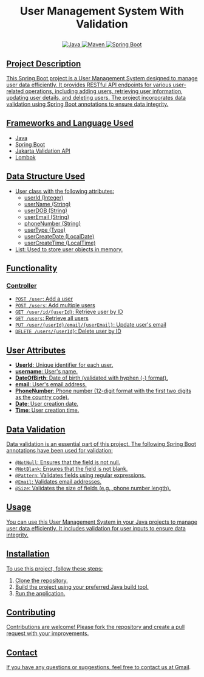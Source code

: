 # <p align="center">User Management System With Validation</p>

<p align="center">
<a href="Java url">
    <img alt="Java" src="https://img.shields.io/badge/Java->=8-purple.svg" />
</a>
<a href="Maven url" >
    <img alt="Maven" src="https://img.shields.io/badge/maven-3.0.5-blue.svg" />
</a>
<a href="Spring Boot url" >
    <img alt="Spring Boot" src="https://img.shields.io/badge/Spring Boot-3.1.3-yellow.svg" />
</p>

## Project Description
This Spring Boot project is a User Management System designed to manage user data efficiently. It provides RESTful API endpoints for various user-related operations, including adding users, retrieving user information, updating user details, and deleting users. The project incorporates data validation using Spring Boot annotations to ensure data integrity.

## Frameworks and Language Used
- Java
- Spring Boot
- Jakarta Validation API
- Lombok

## Data Structure Used
- User class with the following attributes:
  - userId (Integer)
  - userName (String)
  - userDOB (String)
  - userEmail (String)
  - phoneNumber (String)
  - userType (Type)
  - userCreateDate (LocalDate)
  - userCreateTime (LocalTime)
- List: Used to store user objects in memory.

## Functionality
### Controller
- `POST /user`: Add a user
- `POST /users`: Add multiple users
- `GET /user/id/{userId}`: Retrieve user by ID
- `GET /users`: Retrieve all users
- `PUT /user/{userId}/email/{userEmail}`: Update user's email
- `DELETE /users/{userId}`: Delete user by ID

## User Attributes
- **UserId**: Unique identifier for each user.
- **username**: User's name.
- **DateOfBirth**: Date of birth (validated with hyphen (-) format).
- **email**: User's email address.
- **PhoneNumber**: Phone number (12-digit format with the first two digits as the country code).
- **Date**: User creation date.
- **Time**: User creation time.

## Data Validation
Data validation is an essential part of this project. The following Spring Boot annotations have been used for validation:

- `@NotNull`: Ensures that the field is not null.
- `@NotBlank`: Ensures that the field is not blank.
- `@Pattern`: Validates fields using regular expressions.
- `@Email`: Validates email addresses.
- `@Size`: Validates the size of fields (e.g., phone number length).

## Usage
You can use this User Management System in your Java projects to manage user data efficiently. It includes validation for user inputs to ensure data integrity.

## Installation
To use this project, follow these steps:

1. Clone the repository.
2. Build the project using your preferred Java build tool.
3. Run the application.

## Contributing
Contributions are welcome! Please fork the repository and create a pull request with your improvements.

## Contact
If you have any questions or suggestions, feel free to contact us at [Gmail](saravanad2401@gmail.com).


